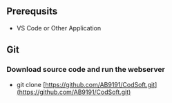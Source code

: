 ## Prerequsits
- VS Code or Other Application


## Git
### Download source code and run the webserver
- git clone [https://github.com/AB9191/CodSoft.git](https://github.com/AB9191/CodSoft.git)



### 

